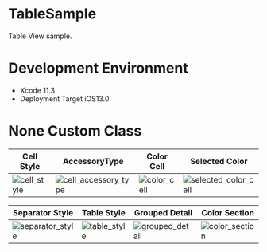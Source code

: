 # TableSample
Table View sample.

# Development Environment
* Xcode 11.3
* Deployment Target iOS13.0

# None Custom Class
| Cell Style | AccessoryType | Color Cell | Selected Color |
| --- | --- | --- | --- |
| ![cell_style](https://user-images.githubusercontent.com/34936885/77146220-e6213f80-6acd-11ea-8c17-d0f6aab8c353.png) | ![cell_accessory_type](https://user-images.githubusercontent.com/34936885/77146243-f2a59800-6acd-11ea-8de6-536de9b9f33a.png) | ![color_cell](https://user-images.githubusercontent.com/34936885/77146520-90996280-6ace-11ea-9555-31437d8e5aa6.png) | ![selected_color_cell](https://user-images.githubusercontent.com/34936885/77146446-6051c400-6ace-11ea-9cc6-1138112b8ee8.png) |

| Separator Style | Table Style | Grouped Detail | Color Section |
| --- | --- | --- | --- |
| ![separator_style](https://user-images.githubusercontent.com/34936885/77146464-69db2c00-6ace-11ea-860f-1952201852d2.png) | ![table_style](https://user-images.githubusercontent.com/34936885/77146480-7a8ba200-6ace-11ea-9124-4a306b23444d.png) | ![grouped_detail](https://user-images.githubusercontent.com/34936885/77146496-84ada080-6ace-11ea-83ac-2b65dfd31219.png) | ![color_section](https://user-images.githubusercontent.com/34936885/77158295-63f14500-6ae6-11ea-9d47-f03187baff34.png) |